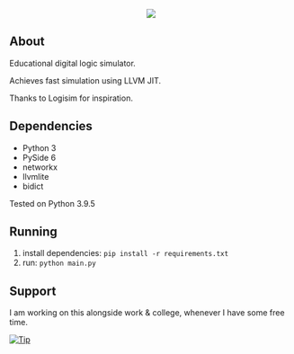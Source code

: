 <p align="center">
<img src="https://i.nuuls.com/hWIoU.png">
</p>

## About
Educational digital logic simulator.

Achieves fast simulation using LLVM JIT.

Thanks to Logisim for inspiration.

## Dependencies
- Python 3
- PySide 6
- networkx
- llvmlite
- bidict

Tested on Python 3.9.5

## Running
1. install dependencies: `pip install -r requirements.txt`
2. run: `python main.py`

## Support
I am working on this alongside work & college, whenever I have some free time.

[![Tip](https://img.shields.io/badge/Tip-%24-blue)](https://streamelements.com/lordborne/tip)
